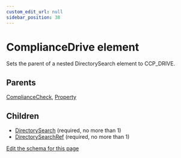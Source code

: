 ```yaml
---
custom_edit_url: null
sidebar_position: 38
---
```

# ComplianceDrive element
Sets the parent of a nested DirectorySearch element to CCP_DRIVE.

## Parents
[ComplianceCheck](compliancecheck.md), [Property](property.md)

## Children
* [DirectorySearch](directorysearch.md) (required, no more than 1) 
* [DirectorySearchRef](directorysearchref.md) (required, no more than 1) 

[Edit the schema for this page](https://github.com/wixtoolset/web/blob/master/src/xsd4/wix.xsd)